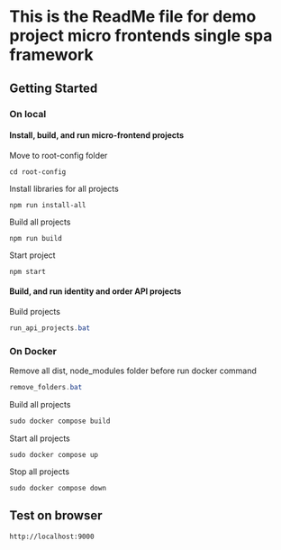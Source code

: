 # This is the ReadMe file for demo project micro frontends single spa framework

## Getting Started

### On local

#### Install, build, and run micro-frontend projects

Move to root-config folder

```
cd root-config
```

Install libraries for all projects

```
npm run install-all
```

Build all projects

```
npm run build
```

Start project

```
npm start
```

#### Build, and run identity and order API projects

Build projects

```powershell
run_api_projects.bat
```

### On Docker

Remove all dist, node_modules folder before run docker command

```powershell
remove_folders.bat
```

Build all projects

```powershell
sudo docker compose build
```

Start all projects
```
sudo docker compose up
```

Stop all projects
```
sudo docker compose down
```

## Test on browser

```
http://localhost:9000
```